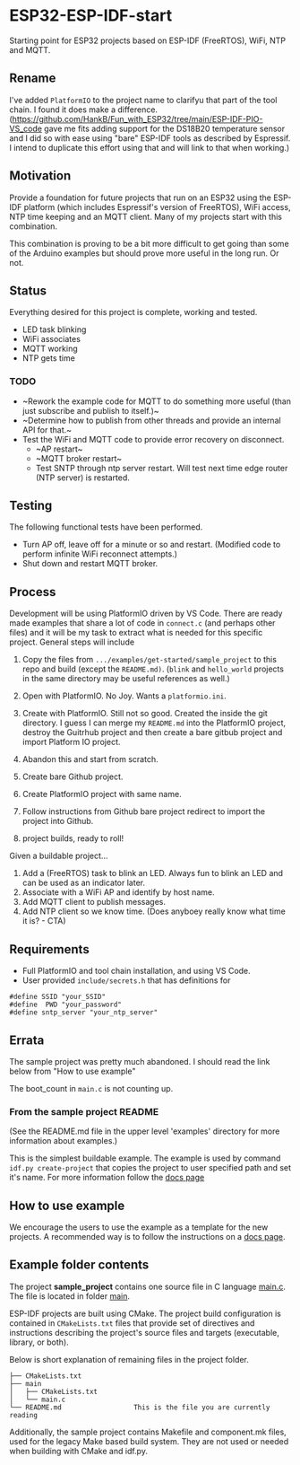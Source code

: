 # ESP32-ESP-IDF-start

Starting point for ESP32 projects based on ESP-IDF (FreeRTOS), WiFi, NTP and MQTT.

## Rename

I've added `PlatformIO` to the project name to clarifyu that part of the tool chain. I found it does make a difference. (<https://github.com/HankB/Fun_with_ESP32/tree/main/ESP-IDF-PIO-VS_code> gave me fits adding support for the DS18B20 temperature sensor and I did so with ease using "bare" ESP-IDF tools as described by Espressif. I intend to duplicate this effort using that and will link to that when working.)

## Motivation

Provide a foundation for future projects that run on an ESP32 using the ESP-IDF platform (which includes Espressif's version of FreeRTOS), WiFi access, NTP time keeping and an MQTT client. Many of my projects start with this combination. 

This combination is proving to be a bit more difficult to get going than some of the Arduino examples but should prove more useful in the long run. Or not.

## Status

Everything desired for this project is complete, working and tested.

* LED task blinking
* WiFi associates
* MQTT working
* NTP gets time

### TODO

* ~Rework the example code for MQTT to do something more useful (than just subscribe and publish to itself.)~
* ~Determine how to publish from other threads and provide an internal API for that.~
* Test the WiFi and MQTT code to provide error recovery on disconnect.
    * ~AP restart~
    * ~MQTT broker restart~
    * Test SNTP through ntp server restart. Will test next time edge router (NTP server) is restarted.

## Testing

The following functional tests have been performed.

* Turn AP off, leave off for a minute or so and restart. (Modified code to perform infinite WiFi reconnect attempts.)
* Shut down and restart MQTT broker. 

## Process

Development will be using PlatformIO driven by VS Code. There are ready made examples that share a lot of code in `connect.c` (and perhaps other files) and it will be my task to extract what is needed for this specific project. General steps will include

1. Copy the files from `.../examples/get-started/sample_project` to this repo and build (except the `README.md)`. (`blink` and `hello_world` projects in the same directory may be useful references as well.)
1. Open with PlatformIO. No Joy. Wants a `platformio.ini`.
1. Create with PlatformIO. Still not so good. Created the inside the git directory. I guess I can merge my `README.md` into the PlatformIO project, destroy the Guitrhub project and then create a bare gitbub project and import Platform IO project.
1. Abandon this and start from scratch.

1. Create bare Github project.
1. Create PlatformIO project with same name.
1. Follow instructions from Github bare project redirect to import the project into Github.
1. project builds, ready to roll!

Given a buildable project...

1. Add a (FreeRTOS) task to blink an LED. Always fun to blink an LED and can be used as an indicator later.
1. Associate with a WiFi AP and identify by host name.
1. Add MQTT client to publish messages.
1. Add NTP client so we know time. (Does anyboey really know what time it is? - CTA)

## Requirements

* Full PlatformIO and tool chain installation, and using VS Code.
* User provided `include/secrets.h` that has definitions for

```text
#define SSID "your_SSID"
#define  PWD "your_password"
#define sntp_server "your_ntp_server" 
```

## Errata

The sample project was pretty much abandoned. I should read the link below from "How to use example"

The boot_count in `main.c` is not counting up. 

### From the sample project README

(See the README.md file in the upper level 'examples' directory for more information about examples.)

This is the simplest buildable example. The example is used by command `idf.py create-project`
that copies the project to user specified path and set it's name. For more information follow the [docs page](https://docs.espressif.com/projects/esp-idf/en/latest/api-guides/build-system.html#start-a-new-project)



## How to use example

We encourage the users to use the example as a template for the new projects.
A recommended way is to follow the instructions on a [docs page](https://docs.espressif.com/projects/esp-idf/en/latest/api-guides/build-system.html#start-a-new-project).

## Example folder contents

The project **sample_project** contains one source file in C language [main.c](main/main.c). The file is located in folder [main](main).

ESP-IDF projects are built using CMake. The project build configuration is contained in `CMakeLists.txt`
files that provide set of directives and instructions describing the project's source files and targets
(executable, library, or both). 

Below is short explanation of remaining files in the project folder.

```
├── CMakeLists.txt
├── main
│   ├── CMakeLists.txt
│   └── main.c
└── README.md                  This is the file you are currently reading
```
Additionally, the sample project contains Makefile and component.mk files, used for the legacy Make based build system. 
They are not used or needed when building with CMake and idf.py.
